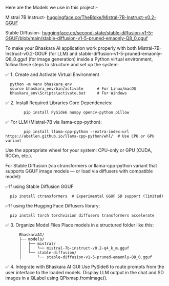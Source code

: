 Here are the Models we use in this project:-

Mistral 7B Instruct- 
[huggingface.co/TheBloke/Mistral-7B-Instruct-v0.2-GGUF](https://huggingface.co/TheBloke/Mistral-7B-Instruct-v0.2-GGUF/blob/main/mistral-7b-instruct-v0.2.Q4_K_M.gguf)

Stable Diffusion- 
[huggingface.co/second-state/stable-diffusion-v1-5-GGUF/blob/main/stable-diffusion-v1-5-pruned-emaonly-Q8_0.gguf](https://huggingface.co/second-state/stable-diffusion-v1-5-GGUF/blob/main/stable-diffusion-v1-5-pruned-emaonly-Q8_0.gguf)

To make your Bhaskara AI application work properly with both Mistral-7B-Instruct-v0.2-GGUF (for LLM) and stable-diffusion-v1-5-pruned-emaonly-Q8_0.gguf (for image generation) inside a Python virtual environment, follow these steps to structure and set up the system:

✅ 1. Create and Activate Virtual Environment

      python -m venv bhaskara_env
      source bhaskara_env/bin/activate      # For Linux/macOS
      bhaskara_env\Scripts\activate.bat     # For Windows


✅ 2. Install Required Libraries
    Core Dependencies:
    
            pip install PySide6 numpy opencv-python pillow
  ✅ For LLM (Mistral-7B via llama-cpp-python):
          
            pip install llama-cpp-python --extra-index-url https://abetlen.github.io/llama-cpp-python/whl/  # Use CPU or GPU variant
Use the appropriate wheel for your system: CPU-only or GPU (CUDA, ROCm, etc.).

For Stable Diffusion (via ctransformers or llama-cpp-python variant that supports GGUF image models — or load via diffusers with compatible model):

✅If using Stable Diffusion GGUF
    
      pip install ctransformers  # Experimental GGUF SD support (limited)
✅If using the Hugging Face Diffusers library:

      pip install torch torchvision diffusers transformers accelerate


✅ 3. Organize Model Files
      Place models in a structured folder like this:
      
          BhaskaraAI/
          ├── models/
          │   ├── mistral/
          │   │   └── mistral-7b-instruct-v0.2-q4_k_m.gguf
          │   └── stable-diffusion/
          │       └── stable-diffusion-v1-5-pruned-emaonly-Q8_0.gguf


✅ 4. Integrate with Bhaskara AI GUI
    Use PySide6 to route prompts from the user interface to the loaded models. Display LLM output in the chat and SD images in a QLabel using QPixmap.fromImage().
